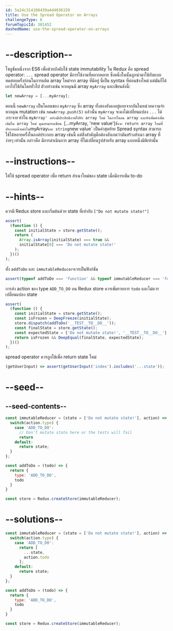 ```yaml
---
id: 5a24c314108439a4d4036159
title: Use the Spread Operator on Arrays
challengeType: 6
forumTopicId: 301452
dashedName: use-the-spread-operator-on-arrays
---
```


# --description--

โซลูชันหนึ่งจาก ES6 เพื่อช่วยบังคับใช้ state immutability ใน Redux คือ spread operator: `...` spread operator มีการใช้งานที่หลากหลาย ซึ่งหนึ่งในนั้นถูกนำมาใช้กับแบบทดสอบครั้งก่อนในการผลิต array ใหม่จาก array ที่มีอยู่ นี่เป็น syntax ที่ค่อนข้างใหม่ แต่มันก็ได้เอาไปใช้กันโดยทั่วไป ตัวอย่างเช่น หากคุณมี array `myArray` และเขียนดังนี้:

```js
let newArray = [...myArray];
```

ตอนนี้ `newArray` เป็นโคลนของ `myArray` ซึ่ง array ทั้งสองยังคงอยู่แยกจากกันในหน่วยความจำ หากคุณ mutation เช่น `newArray.push(5)` แล้วนั้น `myArray` จะคงไม่เปลี่ยนแปลง `...` ได้ *กระจาย* ค่าใน `myArray' อย่างมีประสิทธิภาพไปยัง array ใหม่ ในการโคลน array และยังเพิ่มค่าเพิ่มเติมใน array ใหม่ คุณสามารถเขียน `[...myArray, 'new value']` ซึ่งจะ return array ใหม่ที่ประกอบด้วยค่าใน `myArray` และ string `new value` เป็นค่าสุดท้าย Spread syntax สามารถใช้ได้หลายครั้งในองค์ประกอบ array เช่นนี้ แต่สิ่งสำคัญคือต้องสังเกตว่ามันสร้างสำเนา array ที่ง่ายๆ เท่านั้น กล่าวคือ มีการดำเนินการ array ที่ไม่เปลี่ยนรูปสำหรับ array แบบหนึ่งมิติเท่านั้น

# --instructions--

ให้ใช้ spread operator เพื่อ return สำเนาใหม่ของ state เมื่อมีการเพิ่ม to-do

# --hints--

ควรมี Redux store และเริ่มต้นด้วย state ที่เท่ากับ `["Do not mutate state!"]`

```js
assert(
  (function () {
    const initialState = store.getState();
    return (
      Array.isArray(initialState) === true &&
      initialState[0] === 'Do not mutate state!'
    );
  })()
);
```

ทั้ง `addToDo` และ `immutableReducer`ควรเป็นฟังก์ชัน

```js
assert(typeof addToDo === 'function' && typeof immutableReducer === 'function');
```

การส่ง action ของ type `ADD_TO_DO` บน Redux store ควรเพิ่มรายการ `todo` และไม่ควรเปลี่ยนแปลง state

```js
assert(
  (function () {
    const initialState = store.getState();
    const isFrozen = DeepFreeze(initialState);
    store.dispatch(addToDo('__TEST__TO__DO__'));
    const finalState = store.getState();
    const expectedState = ['Do not mutate state!', '__TEST__TO__DO__'];
    return isFrozen && DeepEqual(finalState, expectedState);
  })()
);
```

spread operator ควรถูกใช้เพื่อ return state ใหม่

```js
(getUserInput) => assert(getUserInput('index').includes('...state'));
```

# --seed--

## --seed-contents--

```js
const immutableReducer = (state = ['Do not mutate state!'], action) => {
  switch(action.type) {
    case 'ADD_TO_DO':
      // Don't mutate state here or the tests will fail
      return
    default:
      return state;
  }
};

const addToDo = (todo) => {
  return {
    type: 'ADD_TO_DO',
    todo
  }
}

const store = Redux.createStore(immutableReducer);
```

# --solutions--

```js
const immutableReducer = (state = ['Do not mutate state!'], action) => {
  switch(action.type) {
    case 'ADD_TO_DO':
      return [
        ...state,
        action.todo
      ];
    default:
      return state;
  }
};

const addToDo = (todo) => {
  return {
    type: 'ADD_TO_DO',
    todo
  }
}

const store = Redux.createStore(immutableReducer);
```
